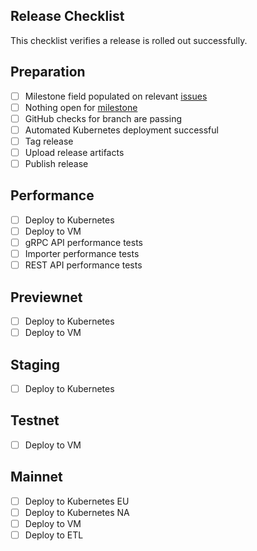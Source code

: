 ## Release Checklist

This checklist verifies a release is rolled out successfully.

## Preparation

- [ ] Milestone field populated on
  relevant [issues](https://github.com/hashgraph/hedera-mirror-node/issues?q=is%3Aclosed+no%3Amilestone+sort%3Aupdated-desc)
- [ ] Nothing open
  for [milestone](https://github.com/hashgraph/hedera-mirror-node/issues?q=is%3Aopen+sort%3Aupdated-desc+milestone%3A0.67.0)
- [ ] GitHub checks for branch are passing
- [ ] Automated Kubernetes deployment successful
- [ ] Tag release
- [ ] Upload release artifacts
- [ ] Publish release

## Performance

- [ ] Deploy to Kubernetes
- [ ] Deploy to VM
- [ ] gRPC API performance tests
- [ ] Importer performance tests
- [ ] REST API performance tests

## Previewnet

- [ ] Deploy to Kubernetes
- [ ] Deploy to VM

## Staging

- [ ] Deploy to Kubernetes

## Testnet

- [ ] Deploy to VM

## Mainnet

- [ ] Deploy to Kubernetes EU
- [ ] Deploy to Kubernetes NA
- [ ] Deploy to VM
- [ ] Deploy to ETL
